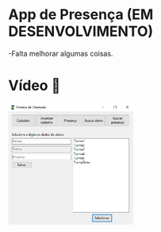 # App de Presença (EM DESENVOLVIMENTO)

-Falta melhorar algumas coisas.

# Vídeo 📸
[<img src="appPresenca.png" width="50%">](https://youtu.be/ADkPjHQEY08)
